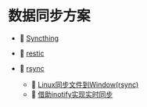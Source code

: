 # 数据同步方案

- 📄 [Syncthing](Syncthing.md)
- 📄 [restic](restic.md)
- 📑 [rsync](企业建设/数据同步方案/rsync.md)

  - 📄 [Linux同步文件到Window(rsync)](Linux同步文件到Window(rsync).md)
  - 📄 [借助inotify实现实时同步](借助inotify实现实时同步.md)

‍
